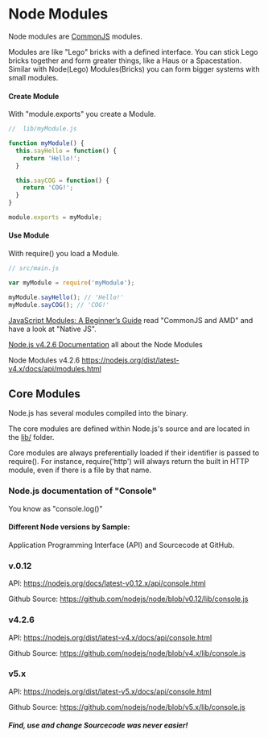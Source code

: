# Node Modules

Node modules are [CommonJS](http://www.commonjs.org/) modules.

Modules are like "Lego" bricks with a defined interface.
You can stick Lego bricks together and form greater things, like a Haus or a Spacestation.
Similar with Node(Lego) Modules(Bricks) you can form bigger systems with small modules.

#### Create Module
With "module.exports" you create a Module.
```javascript
//  lib/myModule.js

function myModule() {
  this.sayHello = function() {
    return 'Hello!';
  }

  this.sayCOG = function() {
    return 'COG!';
  }
}

module.exports = myModule;
```


#### Use Module
With require() you load a Module.
```javascript
// src/main.js

var myModule = require('myModule');

myModule.sayHello(); // 'Hello!'
myModule.sayCOG(); // 'COG!'
```


[JavaScript Modules: A Beginner’s Guide](https://medium.freecodecamp.com/javascript-modules-a-beginner-s-guide-783f7d7a5fcc#.fb8nzyo9w)
read "CommonJS and AMD" and have a look at "Native JS".

[Node.js v4.2.6 Documentation](https://nodejs.org/dist/latest-v4.x/docs/api/) all about the Node Modules


Node Modules v4.2.6
https://nodejs.org/dist/latest-v4.x/docs/api/modules.html

## Core Modules
Node.js has several modules compiled into the binary.

The core modules are defined within Node.js's source and are located in the [lib/](https://github.com/nodejs/node/tree/v5.x/lib) folder.

Core modules are always preferentially loaded if their identifier is passed to require(). For instance, require('http') 
will always return the built in HTTP module, even if there is a file by that name.



### Node.js documentation of "Console"

You know as "console.log()"

#### Different Node versions by Sample:

Application Programming Interface (API) and Sourcecode at GitHub.

### v.0.12
API: https://nodejs.org/docs/latest-v0.12.x/api/console.html

Github Source: https://github.com/nodejs/node/blob/v0.12/lib/console.js

### v4.2.6

API: https://nodejs.org/dist/latest-v4.x/docs/api/console.html

Github Source: https://github.com/nodejs/node/blob/v4.x/lib/console.js

### v5.x

API: https://nodejs.org/dist/latest-v5.x/docs/api/console.html

Github Source: https://github.com/nodejs/node/blob/v5.x/lib/console.js


##### Find, use and change Sourcecode was never easier!